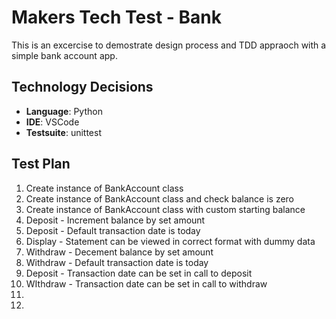 # Makers Tech Test - Bank

This is an excercise to demostrate design process and TDD appraoch with a simple bank account app.

## Technology Decisions

* **Language**: Python
* **IDE**: VSCode
* **Testsuite**: unittest

## Test Plan

1. Create instance of BankAccount class
2. Create instance of BankAccount class and check balance is zero
3. Create instance of BankAccount class with custom starting balance
4. Deposit - Increment balance by set amount
5. Deposit - Default transaction date is today
6. Display - Statement can be viewed in correct format with dummy data
7. Withdraw - Decement balance by set amount
8. Withdraw - Default transaction date is today
9. Deposit - Transaction date can be set in call to deposit
10. WIthdraw - Transaction date can be set in call to withdraw
11.
12.
